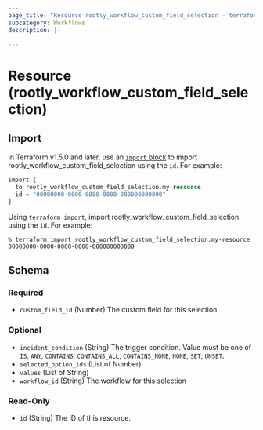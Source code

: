 ```yaml
---
page_title: "Resource rootly_workflow_custom_field_selection - terraform-provider-rootly"
subcategory: Workflows
description: |-
    
---
```


# Resource (rootly_workflow_custom_field_selection)





## Import

In Terraform v1.5.0 and later, use an [`import` block](https://developer.hashicorp.com/terraform/language/import) to import rootly_workflow_custom_field_selection using the `id`. For example:

```terraform
import {
  to rootly_workflow_custom_field_selection.my-resource
  id = "00000000-0000-0000-0000-000000000000"
}
```

Using `terraform import`, import rootly_workflow_custom_field_selection using the `id`. For example:

```console
% terraform import rootly_workflow_custom_field_selection.my-resource 00000000-0000-0000-0000-000000000000
```

<!-- schema generated by tfplugindocs -->
## Schema

### Required

- `custom_field_id` (Number) The custom field for this selection

### Optional

- `incident_condition` (String) The trigger condition. Value must be one of `IS`, `ANY`, `CONTAINS`, `CONTAINS_ALL`, `CONTAINS_NONE`, `NONE`, `SET`, `UNSET`.
- `selected_option_ids` (List of Number)
- `values` (List of String)
- `workflow_id` (String) The workflow for this selection

### Read-Only

- `id` (String) The ID of this resource.
